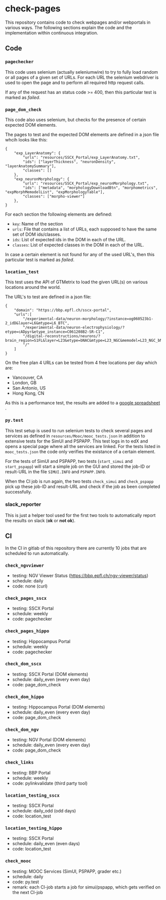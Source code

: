 # check-pages

This repository contains code to check webpages and/or webportals in various ways. The following sections explain the code and the implementation within continuous integration.

## Code

### `pagechecker`

This code uses selenium (actually seleniumwire) to try to fully load random or all pages of a given set of URLs. For each URL the selenium webdriver is used to open the page and to perform all required http request calls. 

If any of the request has an status code >= 400, then this particular test is marked as *failed*. 

### `page_dom_check`

This code also uses selenium, but checks for the presence of certain expected DOM elements. 

The pages to test and the expected DOM elements are defined in a json file whcih looks like this:


    {
    	"exp_LayerAnatomy": {
    		"urls": "resources/SSCX_Portal/exp_LayerAnatomy.txt",
    		"ids": ["layerThickness", "neuronDensity", "layerAnatomySummary"],
    		"classes": []
    	},
    	"exp_neuronMorphology": {
    		"urls": "resources/SSCX_Portal/exp_neuronMorphology.txt",
    		"ids": ["metadata", "morphologyDownloadBtn", "morphometrics", "expMorphMemodelList", "expMorphologyTable"],
    		"classes": ["morpho-viewer"]
    	},
    }

For each section the following elements are defined:

  * `key`: Name of the section
  * `urls`: File that contains a list of URLs, each supposed to have the same set of DOM ids/classes.
  * `ids`: List of expected ids in the DOM in each of the URL.
  * `classes`: List of expected classes in the DOM in each of the URL.

In case a certain element is not found for any of the used URL's,  then this particular test is marked as *failed*. 

### `location_test`

This test uses the API of GTMetrix to load the given URL(s) on various locations around the world.

The URL's to test are defined in a json file:

    {
    	"domain": "https://bbp.epfl.ch/sscx-portal",
    	"urls":[
    		"/experimental-data/neuron-morphology/?instance=og060523b1-2_idD&layer=L6&mtype=L6_BTC",
        	"/experimental-data/neuron-electrophysiology/?etype=cADpyr&etype_instance=C061208B2-SR-C1",
        	"/digital-reconstructions/neurons/?brain_region=S1FL&layer=L23&etype=bNAC&mtype=L23_NGC&memodel=L23_NGC_bNAC_2",
        	"/"
    	]
    }

On the free plan 4 URLs can be tested from 4 free locations per day which are: 

  * Vancouver, CA
  * London, GB
  * San Antonio, US
  * Hong Kong, CN

As this is a performance test, the results are added to a [google spreadsheet](https://docs.google.com/spreadsheets/d/17BIK3-sR0gxRzrYgtsg4LnmKpg9Sff_50eC6B0PBaLc/edit)
.

### `py.test`

This test setup is used to run selenium tests to check several pages and services as defined in `resources/Mooc/mooc_tests.json` in addition to extensive tests for the SimUI and PSPAPP. This test logs in to edX and opens a special page where all the services are linked. For the tests listed in `mooc_tests.json` the code only verifies the existance of a certain element. 

For the tests of SimUI and PSPAPP, two tests (`start_simui` and `start_pspapp`) will start a simple job on the GUI and stored the job-ID or result-URL in the file `SIMUI.INFO` and `PSPAPP.INFO`.

When the CI job is run again, the two tests `check_simui` and `check_pspapp` pick up these job-ID and result-URL and check if the job as been completed successfully. 

### slack_reporter

This is just a helper tool used for the first two tools to automatically report the results on slack (**ok** or **not ok**).


## CI

In the CI in gitlab of this repository there are currently 10 jobs that are scheduled to run automatically.

### `check_ngvviewer`

  * testing: NGV Viewer Status (https://bbp.epfl.ch/ngv-viewer/status)
  * schedule: daily
  * code: none (curl)

### `check_pages_sscx`

  * testing: SSCX Portal
  * schedule: weekly
  * code: pagechecker

### `check_pages_hippo`

  * testing: Hippocampus Portal
  * schedule: weekly
  * code: pagechecker

### `check_dom_sscx`

  * testing: SSCX Portal (DOM elements)
  * schedule: daily_even (every even day)
  * code: page_dom_check

### `check_dom_hippo`

  * testing: Hippocampus Portal (DOM elements)
  * schedule: daily_even (every even day)
  * code: page_dom_check

### `check_dom_ngv`

  * testing: NGV Portal (DOM elements)
  * schedule: daily_even (every even day)
  * code: page_dom_check

### `check_links`

  * testing: BBP Portal
  * schedule: weekly
  * code: pylinkvalidate (third party tool)

### `location_testing_sscx`

  * testing: SSCX Portal
  * schedule: daily_odd (odd days)
  * code: location_test

### `location_testing_hippo`

  * testing: SSCX Portal
  * schedule: daily_even (even days)
  * code: location_test

### `check_mooc`

  * testing: MOOC Services (SimUI, PSPAPP, grader etc.)
  * schedule: daily
  * code: py.test
  * remark: each CI-job starts a job for simui/pspapp, which gets verified on the next CI-job